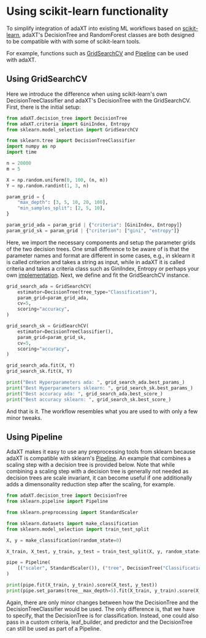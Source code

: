 # Using scikit-learn functionality

To simplify integration of adaXT into existing ML workflows based on [scikit-learn](https://scikit-learn.org),
adaXT's DecisionTree and RandomForest classes are both designed to be compatible with
with some of scikit-learn tools.

For example, functions such as
[GridSearchCV](https://scikit-learn.org/stable/modules/generated/sklearn.model_selection.GridSearchCV.html)
and
[Pipeline](https://scikit-learn.org/stable/modules/generated/sklearn.pipeline.Pipeline.html)
can be used with adaXT.


## Using GridSearchCV
Here we introduce the difference when using scikit-learn's own
DecisionTreeClassifier and adaXT's DecisionTree with the GridSearchCV. First,
there is the initial setup:

```python
from adaXT.decision_tree import DecisionTree
from adaXT.criteria import GiniIndex, Entropy
from sklearn.model_selection import GridSearchCV

from sklearn.tree import DecisionTreeClassifier
import numpy as np
import time

n = 20000
m = 5

X = np.random.uniform(0, 100, (n, m))
Y = np.random.randint(1, 3, n)

param_grid = {
    "max_depth": [3, 5, 10, 20, 100],
    "min_samples_split": [2, 5, 10],
}

param_grid_ada = param_grid | {"criteria": [GiniIndex, Entropy]}
param_grid_sk = param_grid | {"criterion": ["gini", "entropy"]}
```
Here, we import the necessary components and setup the parameter grids of the
two decision trees. One small difference to be aware of is that the parameter names
and format are different in some cases, e.g., in sklearn it is called criterion and
takes a string as input, while in adaXT it is called criteria and takes a criteria class
such as GiniIndex, Entropy or perhaps your own [implementation](creatingCriteria.md).
Next, we define and fit the GridSearchCV instance.

```python
grid_search_ada = GridSearchCV(
    estimator=DecisionTree(tree_type="Classification"),
    param_grid=param_grid_ada,
    cv=5,
    scoring="accuracy",
)

grid_search_sk = GridSearchCV(
    estimator=DecisionTreeClassifier(),
    param_grid=param_grid_sk,
    cv=5,
    scoring="accuracy",
)

grid_search_ada.fit(X, Y)
grid_search_sk.fit(X, Y)

print("Best Hyperparameters ada: ", grid_search_ada.best_params_)
print("Best Hyperparameters sklearn: ", grid_search_sk.best_params_)
print("Best accuracy ada: ", grid_search_ada.best_score_)
print("Best accuracy sklearn: ", grid_search_sk.best_score_)

```
And that is it. The workflow resembles what you are used to with only a few
minor tweaks.

## Using Pipeline
AdaXT makes it easy to use any preprocessing tools from sklearn because adaXT
is compatible with sklearn's
[Pipeline](https://scikit-learn.org/1.5/modules/generated/sklearn.pipeline.Pipeline.html).
An example that combines a scaling step with a decision tree is provided below. Note that
while combining a scaling step with a decision tree is generally not needed as
decision trees are scale invariant, it can become useful if one additionally 
adds a dimensonality reduction step after the scaling, for example.
```python
from adaXT.decision_tree import DecisionTree
from sklearn.pipeline import Pipeline

from sklearn.preprocessing import StandardScaler

from sklearn.datasets import make_classification
from sklearn.model_selection import train_test_split

X, y = make_classification(random_state=0)

X_train, X_test, y_train, y_test = train_test_split(X, y, random_state=0)

pipe = Pipeline(
    [("scaler", StandardScaler()), ("tree", DecisionTree("Classification"))]
)

print(pipe.fit(X_train, y_train).score(X_test, y_test))
print(pipe.set_params(tree__max_depth=5).fit(X_train, y_train).score(X_test, y_test))
```

Again, there are only minor changes between how the DecisionTree and the
DecisionTreeClassifier would be used. The only difference is, that we have to
specify, that the DecisionTree is for classification. Instead, one could also pass
in a custom criteria, leaf_builder, and predictor and the DecisionTree can still be
used as part of a Pipeline.
